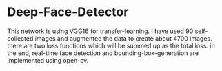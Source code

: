 # Deep-Face-Detector
This network is using VGG16 for transfer-learning. I have used 90 self-collected images and augmented the data to create about 4700 images. there are two loss functions which will be summed up as the total loss. in the end, real-time face detection and bounding-box-generation are implemented using open-cv. 
